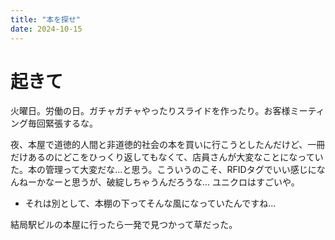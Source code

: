 ```yaml
---
title: "本を探せ"
date: 2024-10-15
---
```


# 起きて
火曜日。労働の日。ガチャガチャやったりスライドを作ったり。お客様ミーティング毎回緊張するな。

夜、本屋で道徳的人間と非道徳的社会の本を買いに行こうとしたんだけど、一冊だけあるのにどこをひっくり返してもなくて、店員さんが大変なことになっていた。本の管理って大変だな...と思う。こういうのこそ、RFIDタグでいい感じになんねーかなーと思うが、破綻しちゃうんだろうな... ユニクロはすごいや。
- それは別として、本棚の下ってそんな風になっていたんですね...

結局駅ビルの本屋に行ったら一発で見つかって草だった。